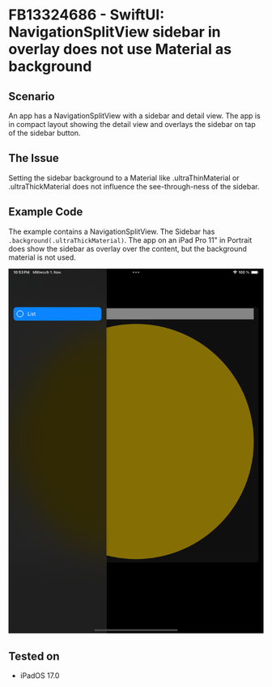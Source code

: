 #  FB13324686 - SwiftUI: NavigationSplitView sidebar in overlay does not use Material as background

## Scenario

An app has a NavigationSplitView with a sidebar and detail view. The app is in compact layout showing the detail view and overlays the sidebar on tap of the sidebar button. 


## The Issue

Setting the sidebar background to a Material like .ultraThinMaterial or .ultraThickMaterial does not influence the see-through-ness of the sidebar. 


## Example Code

The example contains a NavigationSplitView. The Sidebar has `.background(.ultraThickMaterial)`. The app on an iPad Pro 11" in Portrait does show the sidebar as overlay over the content, but the background material is not used. 

![thin](./thin.png)


## Tested on 

- iPadOS 17.0
